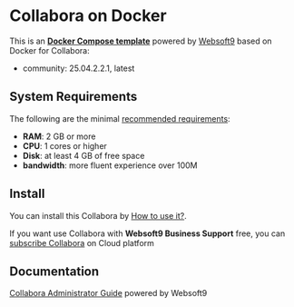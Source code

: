 # Collabora on Docker  

This is an **[Docker Compose template](https://github.com/Websoft9/docker-library)** powered by [Websoft9](https://www.websoft9.com) based on Docker for Collabora:


 - community:  25.04.2.2.1, latest


## System Requirements

The following are the minimal [recommended requirements](https://sdk.collaboraonline.com/docs/installation/index.html):

* **RAM**: 2 GB or more
* **CPU**: 1 cores or higher
* **Disk**: at least 4 GB of free space
* **bandwidth**: more fluent experience over 100M  

## Install

You can install this Collabora by [How to use it?](https://github.com/Websoft9/docker-library#how-to-use-it).   

If you want use Collabora with **Websoft9 Business Support** free, you can [subscribe Collabora](https://www.websoft9.com/apps) on Cloud platform

## Documentation

[Collabora Administrator Guide](https://support.websoft9.com/docs/collabora) powered by Websoft9